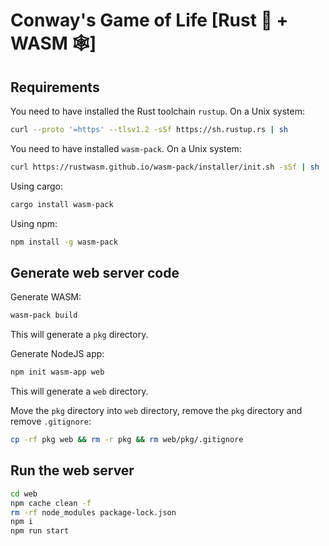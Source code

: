 # Conway's Game of Life [Rust 🦀 + WASM 🕸️]

## Requirements 

You need to have installed the Rust toolchain `rustup`. On a Unix system:
```sh
curl --proto '=https' --tlsv1.2 -sSf https://sh.rustup.rs | sh
```

You need to have installed `wasm-pack`. On a Unix system:
```sh
curl https://rustwasm.github.io/wasm-pack/installer/init.sh -sSf | sh
```
Using cargo:
```sh
cargo install wasm-pack
```
Using npm:
```sh
npm install -g wasm-pack
```

## Generate web server code

Generate WASM:
```sh
wasm-pack build
```
This will generate a `pkg` directory.

Generate NodeJS app:
```sh
npm init wasm-app web
```
This will generate a `web` directory.

Move the `pkg` directory into `web` directory, remove the `pkg` directory and remove `.gitignore`:
```sh
cp -rf pkg web && rm -r pkg && rm web/pkg/.gitignore
```

## Run the web server

```sh
cd web
npm cache clean -f
rm -rf node_modules package-lock.json
npm i
npm run start
```